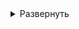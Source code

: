 <!-- Настройка Terraform с помощью python-скриптов
Terraform - инструмент по автоматизации развертывания облачной инфраструктуры -->

<details>
<summary>Развернуть</summary>   


1. Запуск файла update_meta.py из директории Terraform (где main.tf) для создания/обновления файла meta.txt  

    - Файлы с публичными и приватными SSH-ключами создаются в папке ~/.ssh автоматически, при сборке образа и запуске нового контейнера  

      Если необходимо использовать те, же ключи, что и на другой, уже развернутой ВМ, то их нужно оттуда вручную скопировать на новую ВМ и запустить скрипт

2. Файлы main.tf, output.tf, providers.tf, terraform.tfstate уже сконфигурированы. Ничего менять не нужно.
3. Основные команды для запуска Terraform  

       # Проверка синтаксиса всех файлов формата tf  
       terraform validate

       # Планирование и проверка того, что будет сделано Terraform  
       terraform plan

       # Начало работы и деплоя Terraform.
       # -auto-approve используется для автоматического подтверждения действия  
       terraform apply -auto-approve

       # Удаление всех созданных ресурсов
       terraform destroy -auto-approve

       # Остановка созданных ресурсов
       # Получение списка ВМ
       yc compute instance list
       # Остановка нужной ВМ
       yc compute instance stop --id <instance-id> 

       # Пересоздание ресурса
       # terraform taint помечает ресурс как "поврежденный"
       terraform taint 'yandex_compute_instance.group<НОМЕР ГРУППЫ>["vm-<НОМЕР ВМ>"]'


</details>
